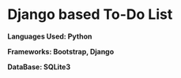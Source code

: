 # Django based To-Do List

**Languages Used: Python**

**Frameworks: Bootstrap, Django**

**DataBase: SQLite3**
